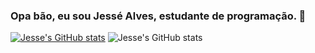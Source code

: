 ### Opa bão, eu sou Jessé Alves, estudante de programação. 👋

[![Jesse's GitHub stats](https://github-readme-stats.vercel.app/api?username=jessalvess)](https://github.com/jessalvess/github-readme-stats)
![Jesse's GitHub stats](https://github-readme-stats.vercel.app/api?username=jessalvess&show_icons=true&theme=radical)
<!--
**JessAlvess/JessAlvess** is a ✨ _special_ ✨ repository because its `README.md` (this file) appears on your GitHub profile.

Here are some ideas to get you started:

- 🔭 I’m currently working on ...
- 🌱 I’m currently learning ...
- 👯 I’m looking to collaborate on ...
- 🤔 I’m looking for help with ...
- 💬 Ask me about ...
- 📫 How to reach me: ...
- 😄 Pronouns: ...
- ⚡ Fun fact: ...
-->
